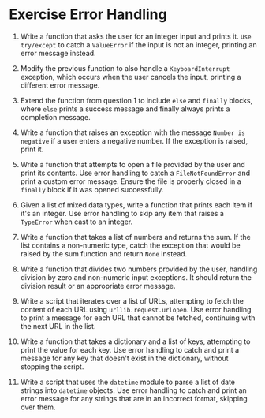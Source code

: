 # Exercise Error Handling

1. Write a function that asks the user for an integer input and prints it. `Use try/except` to catch a `ValueError` if the input is not an integer, printing an error message instead.

2. Modify the previous function to also handle a `KeyboardInterrupt` exception, which occurs when the user cancels the input, printing a different error message.

3. Extend the function from question 1 to include `else` and `finally` blocks, where `else` prints a success message and finally always prints a completion message.

4. Write a function that raises an exception with the message `Number is negative` if a user enters a negative number. If the exception is raised, print it.

5. Write a function that attempts to open a file provided by the user and print its contents. Use error handling to catch a `FileNotFoundError` and print a custom error message. Ensure the file is properly closed in a `finally` block if it was opened successfully.

6. Given a list of mixed data types, write a function that prints each item if it's an integer. Use error handling to skip any item that raises a `TypeError` when cast to an integer.

7. Write a function that takes a list of numbers and returns the sum. If the list contains a non-numeric type, catch the exception that would be raised by the sum function and return `None` instead.

8. Write a function that divides two numbers provided by the user, handling division by zero and non-numeric input exceptions. It should return the division result or an appropriate error message.

9. Write a script that iterates over a list of URLs, attempting to fetch the content of each URL using `urllib.request.urlopen`. Use error handling to print a message for each URL that cannot be fetched, continuing with the next URL in the list.

10. Write a function that takes a dictionary and a list of keys, attempting to print the value for each key. Use error handling to catch and print a message for any key that doesn't exist in the dictionary, without stopping the script.

11. Write a script that uses the `datetime` module to parse a list of date strings into `datetime` objects. Use error handling to catch and print an error message for any strings that are in an incorrect format, skipping over them.
